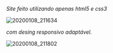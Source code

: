 *Site feito utilizando apenas html5 e css3*

![20200108_211634](https://user-images.githubusercontent.com/54459438/72027091-7cc6ba00-325c-11ea-93e3-0b00657cca7a.gif)


*com desing responsivo adaptável.*

![20200108_211802](https://user-images.githubusercontent.com/54459438/72027178-cd3e1780-325c-11ea-8730-2fedb78151d6.gif)

